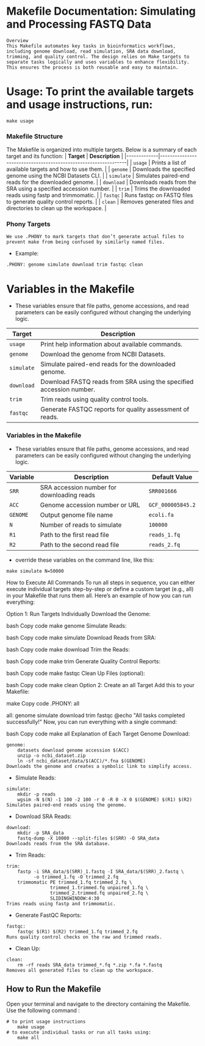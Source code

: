 # Makefile Documentation: Simulating and Processing FASTQ Data
````
Overview
This Makefile automates key tasks in bioinformatics workflows, including genome download, read simulation, SRA data download, trimming, and quality control. The design relies on Make targets to separate tasks logically and uses variables to enhance flexibility. This ensures the process is both reusable and easy to maintain.
````

# Usage: To print the available targets and usage instructions, run:

````
make usage
````
### Makefile Structure
The Makefile is organized into multiple targets. Below is a summary of each target and its function:
| **Target**  | **Description**                                                |
|-------------|----------------------------------------------------------------|
| `usage`     | Prints a list of available targets and how to use them.      |
| `genome`    | Downloads the specified genome using the NCBI Datasets CLI.  |
| `simulate`  | Simulates paired-end reads for the downloaded genome.        |
| `download`  | Downloads reads from the SRA using a specified accession number. |
| `trim`      | Trims the downloaded reads using fastp and trimmomatic.      |
| `fastqc`    | Runs fastqc on FASTQ files to generate quality control reports. |
| `clean`     | Removes generated files and directories to clean up the workspace. |

### Phony Targets
````
We use .PHONY to mark targets that don’t generate actual files to prevent make from being confused by similarly named files.
````
* Example:
````
.PHONY: genome simulate download trim fastqc clean
````
# Variables in the Makefile
* These variables ensure that file paths, genome accessions, and read parameters can be easily configured without changing the underlying logic.

| **Target**  | **Description**                                                |
|-------------|----------------------------------------------------------------|
| `usage`     | Print help information about available commands.              |
| `genome`    | Download the genome from NCBI Datasets.                      |
| `simulate`  | Simulate paired-end reads for the downloaded genome.          |
| `download`  | Download FASTQ reads from SRA using the specified accession number. |
| `trim`      | Trim reads using quality control tools.                       |
| `fastqc`    | Generate FASTQC reports for quality assessment of reads.      |
### Variables in the Makefile
* These variables ensure that file paths, genome accessions, and read parameters can be easily configured without changing the underlying logic.

| **Variable** | **Description**                                        | **Default Value**       |
|--------------|--------------------------------------------------------|--------------------------|
| `SRR`        | SRA accession number for downloading reads             | `SRR001666`              |
| `ACC`        | Genome accession number or URL                         | `GCF_000005845.2`        |
| `GENOME`     | Output genome file name                                | `ecoli.fa`               |
| `N`          | Number of reads to simulate                            | `100000`                 |
| `R1`         | Path to the first read file                            | `reads_1.fq`             |
| `R2`         | Path to the second read file                           | `reads_2.fq`             |


* override these variables on the command line, like this:
````
make simulate N=50000
````
How to Execute All Commands
To run all steps in sequence, you can either execute individual targets step-by-step or define a custom target (e.g., all) in your Makefile that runs them all. Here’s an example of how you can run everything:

Option 1: Run Targets Individually
Download the Genome:

bash
Copy code
make genome
Simulate Reads:

bash
Copy code
make simulate
Download Reads from SRA:

bash
Copy code
make download
Trim the Reads:

bash
Copy code
make trim
Generate Quality Control Reports:

bash
Copy code
make fastqc
Clean Up Files (optional):

bash
Copy code
make clean
Option 2: Create an all Target
Add this to your Makefile:

make
Copy code
.PHONY: all

all: genome simulate download trim fastqc
    @echo "All tasks completed successfully!"
Now, you can run everything with a single command:

bash
Copy code
make all
Explanation of Each Target
Genome Download:

````
genome:
    datasets download genome accession $(ACC)
    unzip -o ncbi_dataset.zip
    ln -sf ncbi_dataset/data/$(ACC)/*.fna $(GENOME)
Downloads the genome and creates a symbolic link to simplify access.
````

* Simulate Reads:
````
simulate:
    mkdir -p reads
    wgsim -N $(N) -1 100 -2 100 -r 0 -R 0 -X 0 $(GENOME) $(R1) $(R2)
Simulates paired-end reads using the genome.
````
* Download SRA Reads:

````
download:
    mkdir -p SRA_data
    fastq-dump -X 10000 --split-files $(SRR) -O SRA_data
Downloads reads from the SRA database.
````

* Trim Reads:
````
trim:
    fastp -i SRA_data/$(SRR)_1.fastq -I SRA_data/$(SRR)_2.fastq \
          -o trimmed_1.fq -O trimmed_2.fq
    trimmomatic PE trimmed_1.fq trimmed_2.fq \
                trimmed_1.trimmed.fq unpaired_1.fq \
                trimmed_2.trimmed.fq unpaired_2.fq \
                SLIDINGWINDOW:4:30
Trims reads using fastp and trimmomatic.
````

* Generate FastQC Reports:
````
fastqc:
    fastqc $(R1) $(R2) trimmed_1.fq trimmed_2.fq
Runs quality control checks on the raw and trimmed reads.
````

* Clean Up:
````
clean:
    rm -rf reads SRA_data trimmed_*.fq *.zip *.fa *.fastq
Removes all generated files to clean up the workspace.
````

## How to Run the Makefile
Open your terminal and navigate to the directory containing the Makefile.
Use the following command :
````
# to print usage instructions
    make usage
# to execute individual tasks or run all tasks using:
    make all
````


